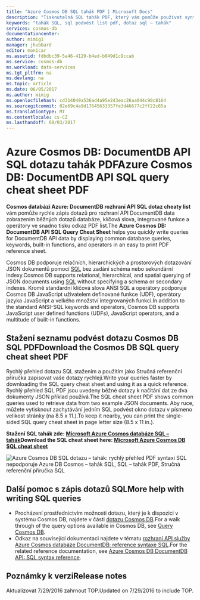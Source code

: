 ```yaml
---
title: "Azure Cosmos DB SQL tahák PDF | Microsoft Docs"
description: "Tisknutelná SQL tahák PDF, který vám pomůže používat syntaxe SQL Azure Cosmos DB pro dotazování dokumentů JSON ve své databázi – Stručná referenční příručka SQL"
keywords: "tahák SQL, sql podvést list pdf, dotaz sql – tahák"
services: cosmos-db
documentationcenter: 
author: mimig1
manager: jhubbard
editor: monicar
ms.assetid: fdbdbc39-5a46-4129-b4ed-b049d1c9ccab
ms.service: cosmos-db
ms.workload: data-services
ms.tgt_pltfrm: na
ms.devlang: na
ms.topic: article
ms.date: 06/05/2017
ms.author: mimig
ms.openlocfilehash: cd314049a536ad4a95e243eac26aa044c90c8164
ms.sourcegitcommit: 02e69c4a9d17645633357fe3d46677c2ff22c85a
ms.translationtype: MT
ms.contentlocale: cs-CZ
ms.lasthandoff: 08/03/2017
---
```

# <a name="azure-cosmos-db-documentdb-api-sql-query-cheat-sheet-pdf"></a><span data-ttu-id="daf81-104">Azure Cosmos DB: DocumentDB API SQL dotazu tahák PDF</span><span class="sxs-lookup"><span data-stu-id="daf81-104">Azure Cosmos DB: DocumentDB API SQL query cheat sheet PDF</span></span>
<span data-ttu-id="daf81-105">**Cosmos databázi Azure: DocumentDB rozhraní API SQL dotaz cheaty list** vám pomůže rychle zápis dotazů pro rozhraní API DocumentDB data zobrazením běžných dotazů databáze, klíčová slova, integrované funkce a operátory ve snadno tisku odkaz PDF list.</span><span class="sxs-lookup"><span data-stu-id="daf81-105">The **Azure Cosmos DB: DocumentDB API SQL Query Cheat Sheet** helps you quickly write queries for DocumentDB API data by displaying common database queries, keywords, built-in functions, and operators in an easy to print PDF reference sheet.</span></span> 

<span data-ttu-id="daf81-106">Cosmos DB podporuje relačních, hierarchických a prostorových dotazování JSON dokumentů pomocí [SQL](documentdb-sql-query.md) bez zadání schéma nebo sekundární indexy.</span><span class="sxs-lookup"><span data-stu-id="daf81-106">Cosmos DB supports relational, hierarchical,  and spatial querying of JSON documents using [SQL](documentdb-sql-query.md) without specifying a schema or secondary indexes.</span></span> <span data-ttu-id="daf81-107">Kromě standardní klíčová slova ANSI SQL a operátory podporuje Cosmos DB JavaScript uživatelem definované funkce (UDF), operátory jazyka JavaScript a velkého množství integrovaných funkcí.</span><span class="sxs-lookup"><span data-stu-id="daf81-107">In addition to the standard ANSI-SQL keywords and operators, Cosmos DB supports JavaScript user defined functions (UDFs), JavaScript operators, and a multitude of built-in functions.</span></span>

## <a name="download-the-cosmos-db-sql-query-cheat-sheet-pdf"></a><span data-ttu-id="daf81-108">Stažení seznamu podvést dotazu Cosmos DB SQL PDF</span><span class="sxs-lookup"><span data-stu-id="daf81-108">Download the Cosmos DB SQL query cheat sheet PDF</span></span>
<span data-ttu-id="daf81-109">Rychlý přehled dotazu SQL stažením a použitím jako Stručná referenční příručka zapisovat vaše dotazy rychleji.</span><span class="sxs-lookup"><span data-stu-id="daf81-109">Write your queries faster by downloading the SQL query cheat sheet and using it as a quick reference.</span></span> <span data-ttu-id="daf81-110">Rychlý přehled SQL PDF jsou uvedeny běžné dotazy k načítání dat ze dva dokumenty JSON příklad používá.</span><span class="sxs-lookup"><span data-stu-id="daf81-110">The SQL cheat sheet PDF shows common queries used to retrieve data from two example JSON documents.</span></span> <span data-ttu-id="daf81-111">Aby ruce, můžete vytisknout zachytávání jedním SQL podvést okno dotazu v písmeno velikost stránky (na 8.5 x 11.).</span><span class="sxs-lookup"><span data-stu-id="daf81-111">To keep it nearby, you can print the single-sided SQL query cheat sheet in page letter size (8.5 x 11 in.).</span></span>

<span data-ttu-id="daf81-112">**Stažení SQL tahák zde: [Microsoft Azure Cosmos databáze SQL – tahák](http://go.microsoft.com/fwlink/?LinkId=623215)**</span><span class="sxs-lookup"><span data-stu-id="daf81-112">**Download the SQL cheat sheet here: [Microsoft Azure Cosmos DB SQL cheat sheet](http://go.microsoft.com/fwlink/?LinkId=623215)**</span></span>

![Azure Cosmos DB SQL dotazu – tahák: rychlý přehled PDF syntaxi SQL nepodporuje Azure DB Cosmos – tahák SQL, SQL – tahák PDF, Stručná referenční příručka SQL][cheat-sheet]

[cheat-sheet]: ./media/documentdb-sql-query-cheat-sheet/microsoft-documentdb-sql-query-cheat-sheet-v4.png


## <a name="more-help-with-writing-sql-queries"></a><span data-ttu-id="daf81-114">Další pomoc s zápis dotazů SQL</span><span class="sxs-lookup"><span data-stu-id="daf81-114">More help with writing SQL queries</span></span>
* <span data-ttu-id="daf81-115">Procházení prostřednictvím možnosti dotazu, který je k dispozici v systému Cosmos DB, najdete v části [dotazu Cosmos DB](documentdb-sql-query.md).</span><span class="sxs-lookup"><span data-stu-id="daf81-115">For a walk through of the query options available in Cosmos DB, see [Query Cosmos DB](documentdb-sql-query.md).</span></span>
* <span data-ttu-id="daf81-116">Odkaz na související dokumentaci najdete v tématu [rozhraní API služby Azure Cosmos databáze DocumentDB: reference syntaxe SQL](https://msdn.microsoft.com/library/azure/dn782250.aspx).</span><span class="sxs-lookup"><span data-stu-id="daf81-116">For the related reference documentation, see [Azure Cosmos DB DocumentDB API: SQL syntax reference](https://msdn.microsoft.com/library/azure/dn782250.aspx).</span></span>

## <a name="release-notes"></a><span data-ttu-id="daf81-117">Poznámky k verzi</span><span class="sxs-lookup"><span data-stu-id="daf81-117">Release notes</span></span>
<span data-ttu-id="daf81-118">Aktualizovat 7/29/2016 zahrnout TOP.</span><span class="sxs-lookup"><span data-stu-id="daf81-118">Updated on 7/29/2016 to include TOP.</span></span>

